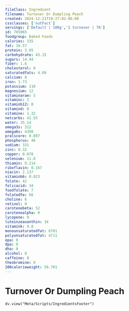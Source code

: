 ```yaml
---
fileClass: Ingredient
filename: Turnover Or Dumpling Peach
created: 2024-12-21T19:27:02-06:00
cssclasses: ['nutFact']
servings: ['Default | 100g','1 turnover | 78']
id: 785065
foodgroup: Baked Foods
calories: 335
fat: 16.57
protein: 3.95
carbohydrate: 43.15
sugars: 14.94
fiber: 1.6
cholesterol: 0
saturatedfats: 4.09
calcium: 8
iron: 1.73
potassium: 110
magnesium: 12
vitaminarae: 5
vitaminc: 2
vitaminb12: 0
vitamind: 0
vitamine: 1.32
netcarbs: 41.55
water: 35.14
omega3s: 312
omega6s: 4398
pralscore: 0.897
phosphorus: 46
sodium: 331
zinc: 0.32
copper: 0.078
selenium: 11.8
thiamin: 0.214
riboflavin: 0.167
niacin: 2.137
vitaminb6: 0.023
folate: 42
folicacid: 34
foodfolate: 7
folatedfe: 66
choline: 6
retinol: 0
carotenebeta: 52
carotenealpha: 0
lycopene: 0
luteinzeaxanthin: 34
vitamink: 9.8
monounsaturatedfat: 6701
polyunsaturatedfat: 4711
epa: 0
dpa: 0
dha: 0
alcohol: 0
caffeine: 0
theobromine: 0
200calorieweight: 59.701
---
```


# Turnover Or Dumpling Peach

```dataviewjs
dv.view("Meta/Scripts/IngredientsFooter")
```